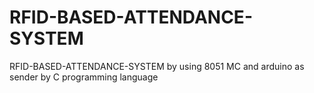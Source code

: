 # RFID-BASED-ATTENDANCE-SYSTEM
RFID-BASED-ATTENDANCE-SYSTEM by using 8051 MC and arduino as sender by C programming language
